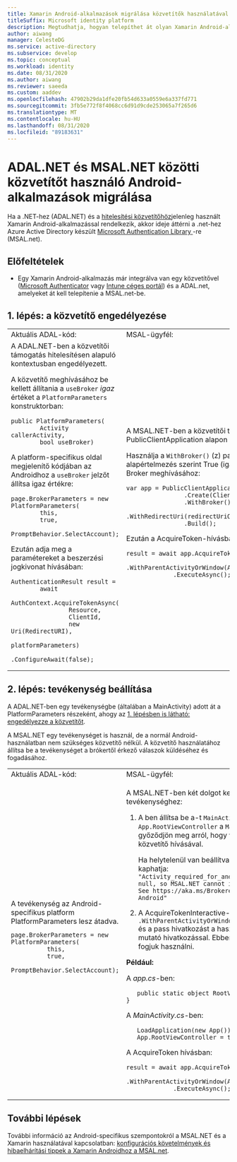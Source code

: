 ```yaml
---
title: Xamarin Android-alkalmazások migrálása közvetítők használatával a MSAL.NET-be
titleSuffix: Microsoft identity platform
description: Megtudhatja, hogyan telepíthet át olyan Xamarin Android-alkalmazásokat, amelyek a Microsoft Authenticator vagy Intune Céges portált használják a ADAL.NET-ről a MSAL.NET-re.
author: aiwang
manager: CelesteDG
ms.service: active-directory
ms.subservice: develop
ms.topic: conceptual
ms.workload: identity
ms.date: 08/31/2020
ms.author: aiwang
ms.reviewer: saeeda
ms.custom: aaddev
ms.openlocfilehash: 47902b29da1dfe20fb54d633a0559e6a337fd771
ms.sourcegitcommit: 3fb5e772f8f4068cc6d91d9cde253065a7f265d6
ms.translationtype: MT
ms.contentlocale: hu-HU
ms.lasthandoff: 08/31/2020
ms.locfileid: "89183631"
---
```

# <a name="migrate-android-applications-that-use-a-broker-from-adalnet-to-msalnet"></a>ADAL.NET és MSAL.NET közötti közvetítőt használó Android-alkalmazások migrálása

Ha a .NET-hez (ADAL.NET) és a [hitelesítési közvetítőhöz](brokered-auth.md)jelenleg használt Xamarin Android-alkalmazással rendelkezik, akkor ideje áttérni a .net-hez Azure Active Directory készült [Microsoft Authentication Library ](msal-overview.md) -re (MSAL.net).

## <a name="prerequisites"></a>Előfeltételek

* Egy Xamarin Android-alkalmazás már integrálva van egy közvetítővel ([Microsoft Authenticator](https://play.google.com/store/apps/details?id=com.azure.authenticator) vagy [Intune céges portál](https://play.google.com/store/apps/details?id=com.microsoft.windowsintune.companyportal)) és a ADAL.net, amelyeket át kell telepítenie a MSAL.net-be.

## <a name="step-1-enable-the-broker"></a>1. lépés: a közvetítő engedélyezése

<table>
<tr><td>Aktuális ADAL-kód:</td><td>MSAL-ügyfél:</td></tr>
<tr><td>
A ADAL.NET-ben a közvetítői támogatás hitelesítésen alapuló kontextusban engedélyezett.

A közvetítő meghívásához be kellett állítania a `useBroker` *igaz* értéket a `PlatformParameters` konstruktorban:

```CSharp
public PlatformParameters(
        Activity callerActivity,
        bool useBroker)
```

A platform-specifikus oldal megjelenítő kódjában az Androidhoz a `useBroker` jelzőt állítsa igaz értékre:

```CSharp
page.BrokerParameters = new PlatformParameters(
        this,
        true,
        PromptBehavior.SelectAccount);
```

Ezután adja meg a paramétereket a beszerzési jogkivonat hívásában:

```CSharp
AuthenticationResult result =
        await
            AuthContext.AcquireTokenAsync(
                Resource,
                ClientId,
                new Uri(RedirectURI),
                platformParameters)
                .ConfigureAwait(false);
```

</td><td>
A MSAL.NET-ben a közvetítői támogatás PublicClientApplication alapon engedélyezett.

Használja a `WithBroker()` (z) paramétert (amely alapértelmezés szerint True (igaz) értékre van állítva) a Broker meghívásához:

```CSharp
var app = PublicClientApplicationBuilder
                .Create(ClientId)
                .WithBroker()
                .WithRedirectUri(redirectUriOnAndroid)
                .Build();
```

Ezután a AcquireToken-hívásban:

```CSharp
result = await app.AcquireTokenInteractive(scopes)
             .WithParentActivityOrWindow(App.RootViewController)
             .ExecuteAsync();
```
</table>

## <a name="step-2-set-an-activity"></a>2. lépés: tevékenység beállítása

A ADAL.NET-ben egy tevékenységbe (általában a MainActivity) adott át a PlatformParameters részeként, ahogy az [1. lépésben is látható: engedélyezze a közvetítőt](#step-1-enable-the-broker).

A MSAL.NET egy tevékenységet is használ, de a normál Android-használatban nem szükséges közvetítő nélkül. A közvetítő használatához állítsa be a tevékenységet a brókertől érkező válaszok küldéséhez és fogadásához.

<table>
<tr><td>Aktuális ADAL-kód:</td><td>MSAL-ügyfél:</td></tr>
<tr><td>
A tevékenység az Android-specifikus platform PlatformParameters lesz átadva.

```CSharp
page.BrokerParameters = new PlatformParameters(
          this,
          true,
          PromptBehavior.SelectAccount);
```
</td><td>

A MSAL.NET-ben két dolgot kell beállítania az Android-tevékenységhez:

1. A ben állítsa be a-t `MainActivity.cs` `App.RootViewController`  a `MainActivity` értékre, és győződjön meg arról, hogy van egy tevékenység a közvetítő hívásával.

    Ha helytelenül van beállítva, a következő hibaüzenetet kaphatja: `"Activity_required_for_android_broker":"Activity is null, so MSAL.NET cannot invoke the Android broker. See https://aka.ms/Brokered-Authentication-for-Android"`

1. A AcquireTokenInteractive-hívásban használja a `.WithParentActivityOrWindow(App.RootViewController)` és a pass hivatkozást a használni kívánt tevékenységre mutató hivatkozással. Ebben a példában a MainActivity fogjuk használni.

**Például:**

A *app.cs*-ben:

```CSharp
   public static object RootViewController { get; set; }
```

A *MainActivity.cs*-ben:

```CSharp
   LoadApplication(new App());
   App.RootViewController = this;
```

A AcquireToken hívásban:

```CSharp
result = await app.AcquireTokenInteractive(scopes)
             .WithParentActivityOrWindow(App.RootViewController)
             .ExecuteAsync();
```
</table>

## <a name="next-steps"></a>További lépések

További információ az Android-specifikus szempontokról a MSAL.NET és a Xamarin használatával kapcsolatban: [konfigurációs követelmények és hibaelhárítási tippek a Xamarin Androidhoz a MSAL.net](msal-net-xamarin-android-considerations.md).